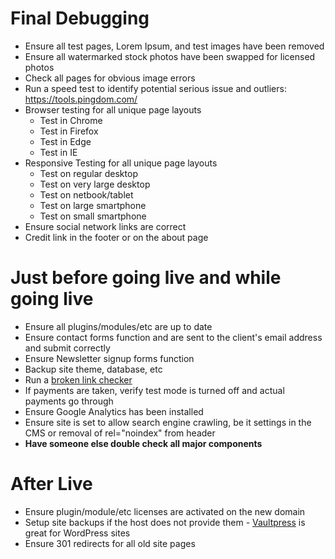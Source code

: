 # Final Debugging

* Ensure all test pages, Lorem Ipsum, and test images have been removed
* Ensure all watermarked stock photos have been swapped for licensed photos
* Check all pages for obvious image errors
* Run a speed test to identify potential serious issue and outliers: https://tools.pingdom.com/
* Browser testing for all unique page layouts
	* Test in Chrome
	* Test in Firefox
	* Test in Edge
	* Test in IE
* Responsive Testing for all unique page layouts
	* Test on regular desktop
	* Test on very large desktop
	* Test on netbook/tablet
	* Test on large smartphone
	* Test on small smartphone
* Ensure social network links are correct
* Credit link in the footer or on the about page


# Just before going live and while going live

* Ensure all plugins/modules/etc are up to date
* Ensure contact forms function and are sent to the client's email address and submit correctly
* Ensure Newsletter signup forms function
* Backup site theme, database, etc
* Run a [broken link checker](https://validator.w3.org/checklink)
* If payments are taken, verify test mode is turned off and actual payments go through
* Ensure Google Analytics has been installed
* Ensure site is set to allow search engine crawling, be it settings in the CMS or removal of rel="noindex" from header
* **Have someone else double check all major components**


# After Live

* Ensure plugin/module/etc licenses are activated on the new domain
* Setup site backups if the host does not provide them - [Vaultpress](https://vaultpress.com/) is great for WordPress sites
* Ensure 301 redirects for all old site pages
